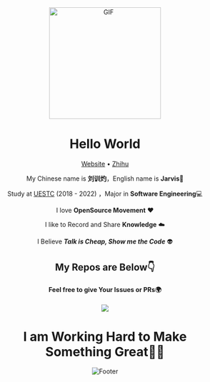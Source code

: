 <div align="center">
<img align="center" alt="GIF" height="250px" src="https://media.giphy.com/media/du3J3cXyzhj75IOgvA/giphy.gif" />

# Hello World 

[Website](https://www.liuxunzhuo.com) • [Zhihu](https://zhihu.com/people/liuxunzhuo)

My Chinese name is **刘训灼**，English name is **Jarvis**🤖️

Study at [UESTC](https://www.uestc.edu.cn) (2018 - 2022) ，Major in **Software Engineering**💻

I love **OpenSource Movement** ❤️

I like to Record and Share **Knowledge** ☁️

I Believe ***Talk is Cheap, Show me the Code*** 👽

## My Repos are Below👇 

#### Feel free to give Your Issues or PRs🌍

<img  src="https://github-readme-stats.vercel.app/api?username=Xunzhuo&show_icons=true&theme=tokyonight&hide=prs&icon_color=6392DF">

# I am Working Hard to Make Something Great🚀🚀

![Footer](http://picreso.oss-cn-beijing.aliyuncs.com/head.png)

</div>

